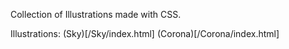 Collection of Illustrations made with CSS.

Illustrations:
(Sky)[/Sky/index.html]
(Corona)[/Corona/index.html]
